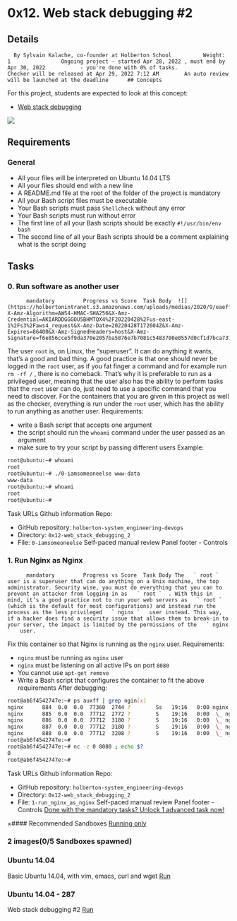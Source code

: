 # 0x12. Web stack debugging #2
## Details
      By Sylvain Kalache, co-founder at Holberton School          Weight: 1                Ongoing project - started Apr 28, 2022 , must end by Apr 30, 2022           - you're done with 0% of tasks.              Checker will be released at Apr 29, 2022 7:12 AM        An auto review will be launched at the deadline      ## Concepts
For this project, students are expected to look at this concept:
* [Web stack debugging](https://intranet.hbtn.io/concepts/68) 

 ![](https://s3.amazonaws.com/intranet-projects-files/holbertonschool-sysadmin_devops/287/99littlebugsinthecode-holberton.jpg) 

## Requirements
### General
* All your files will be interpreted on Ubuntu 14.04 LTS
* All your files should end with a new line
* A README.md file at the root of the folder of the project is mandatory
* All your Bash script files must be executable
* Your Bash scripts must pass  ` Shellcheck `  without any error
* Your Bash scripts must run without error
* The first line of all your Bash scripts should be exactly  ` #!/usr/bin/env bash ` 
* The second line of all your Bash scripts should be a comment explaining what is the script doing
## Tasks
### 0. Run software as another user
          mandatory         Progress vs Score  Task Body  ![](https://holbertonintranet.s3.amazonaws.com/uploads/medias/2020/9/eaeff07a715ff880b1ceb8e863a1d141a74a7f85.png?X-Amz-Algorithm=AWS4-HMAC-SHA256&X-Amz-Credential=AKIARDDGGGOU5BHMTQX4%2F20220428%2Fus-east-1%2Fs3%2Faws4_request&X-Amz-Date=20220428T172604Z&X-Amz-Expires=86400&X-Amz-SignedHeaders=host&X-Amz-Signature=f6e856cce5f9da370e2057ba5876e7b7081c5483700e0557d0cf1d7bca737dad) 

The user   ` root `   is, on Linux, the “superuser”. It can do anything it wants, that’s a good and bad thing. A good practice is that one should never be logged in the   ` root `   user, as if you fat finger a command and for example run   ` rm -rf / `  , there is no comeback. That’s why it is preferable to run as a privileged user, meaning that the user also has the ability to perform tasks that the   ` root `   user can do, just need to use a specific command that you need to discover.
For the containers that you are given in this project as well as the checker, everything is run under the   ` root `   user, which has the ability to run anything as another user.
Requirements:
* write a Bash script that accepts one argument
* the script should run the  ` whoami `  command under the user passed as an argument
* make sure to try your script by passing different users
Example:
```bash
root@ubuntu:~# whoami
root
root@ubuntu:~# ./0-iamsomeoneelse www-data
www-data
root@ubuntu:~# whoami
root
root@ubuntu:~#

```
 Task URLs  Github information Repo:
* GitHub repository:  ` holberton-system_engineering-devops ` 
* Directory:  ` 0x12-web_stack_debugging_2 ` 
* File:  ` 0-iamsomeoneelse ` 
 Self-paced manual review  Panel footer - Controls 
### 1. Run Nginx as Nginx
          mandatory         Progress vs Score  Task Body The   ` root `   user is a superuser that can do anything on a Unix machine, the top administrator. Security wise, you must do everything that you can to prevent an attacker from logging in as   ` root `  . With this in mind, it’s a good practice not to run your web servers as   ` root `   (which is the default for most configurations) and instead run the process as the less privileged   ` nginx `   user instead. This way, if a hacker does find a security issue that allows them to break-in to your server, the impact is limited by the permissions of the   ` nginx `   user.
Fix this container so that Nginx is running as the   ` nginx `   user.
Requirements:
*  ` nginx `  must be running as  ` nginx `  user
*  ` nginx `  must be listening on all active IPs on port  ` 8080 ` 
* You cannot use  ` apt-get remove ` 
* Write a Bash script that configures the container to fit the above requirements
After debugging:
```bash
root@ab6f4542747e:~# ps auxff | grep ngin[x]
nginx      884  0.0  0.0  77360  2744 ?        Ss   19:16   0:00 nginx: master process /usr/sbin/nginx
nginx      885  0.0  0.0  77712  2772 ?        S    19:16   0:00  \_ nginx: worker process
nginx      886  0.0  0.0  77712  3180 ?        S    19:16   0:00  \_ nginx: worker process
nginx      887  0.0  0.0  77712  3180 ?        S    19:16   0:00  \_ nginx: worker process
nginx      888  0.0  0.0  77712  3208 ?        S    19:16   0:00  \_ nginx: worker process
root@ab6f4542747e:~#
root@ab6f4542747e:~# nc -z 0 8080 ; echo $?
0
root@ab6f4542747e:~#

```
 Task URLs  Github information Repo:
* GitHub repository:  ` holberton-system_engineering-devops ` 
* Directory:  ` 0x12-web_stack_debugging_2 ` 
* File:  ` 1-run_nginx_as_nginx ` 
 Self-paced manual review  Panel footer - Controls 
[Done with the mandatory tasks? Unlock 1 advanced task now!](https://intranet.hbtn.io/projects/287/unlock_optionals) 

×#### Recommended Sandboxes
[Running only]() 
### 2 images(0/5 Sandboxes spawned)
### Ubuntu 14.04
Basic Ubuntu 14.04, with vim, emacs, curl and wget
[Run]() 
### Ubuntu 14.04 - 287
Web stack debugging #2
[Run]() 
